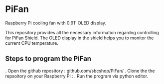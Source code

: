 # PiFan
Raspberry Pi cooling fan with 0.91' OLED display.

This repository provides all the necessary information regardng controlling for PiFan Shield.
The OLED display in the shield helps you to monitor the current CPU temperature.

## Steps to program the PiFan
. Open the github repository : github.com/sbcshop/PiFan/
. Clone the the repsoitory on your Raspberry Pi : 
. Run the program via python editor.

